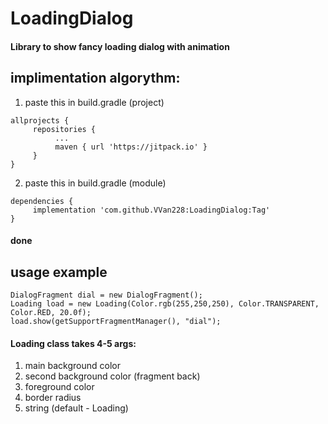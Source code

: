# LoadingDialog
#### Library to show fancy loading dialog with animation

## implimentation algorythm:

1) paste this in build.gradle (project)
``` 
allprojects {
     repositories {
          ...
          maven { url 'https://jitpack.io' }
     }
} 
```
2) paste this in build.gradle (module)
```
dependencies {
     implementation 'com.github.VVan228:LoadingDialog:Tag'
}
```
#### done
## usage example
```
DialogFragment dial = new DialogFragment();
Loading load = new Loading(Color.rgb(255,250,250), Color.TRANSPARENT, Color.RED, 20.0f);
load.show(getSupportFragmentManager(), "dial");
```
#### Loading class takes 4-5 args:
1) main background color
2) second background color (fragment back)
3) foreground color
4) border radius
5) string (default - Loading)
